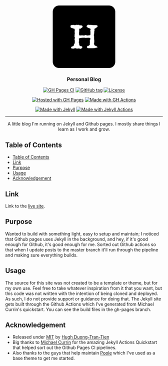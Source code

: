 <p align="center">
  <a href="" rel="noopener">
 <img width=200px height=200px src="site\assets\android-chrome-192x192.png" alt="Project logo"></a>
</p>

<h3 align="center">Personal Blog</h3>

<div align="center">

  [![GH Pages CI](https://github.com/hughdtt/hughdtt-blog/workflows/GH%20Pages%20CI/badge.svg)](https://github.com/hughdtt/hughdtt-blog/actions?query=workflow:"GH+Pages+CI")
  [![GitHub tag](https://img.shields.io/github/tag/hughdtt/hughdtt-blog)](https://github.com/hughdtt/hughdtt-blog/tags/)
  [![License](https://img.shields.io/badge/License-MIT-blue)](#license)

  [![Hosted with GH Pages](https://img.shields.io/badge/Hosted_with-GitHub_Pages-blue?logo=github&logoColor=white)](https://pages.github.com/)
  [![Made with GH Actions](https://img.shields.io/badge/CI-GitHub_Actions-blue?logo=github-actions&logoColor=white)](https://github.com/features/actions)

  [![Made with Jekyll](https://img.shields.io/badge/Jekyll-4.x-blue?logo=jekyll&logoColor=white)](https://jekyllrb.com)
  [![Made with Jekyll Actions](https://img.shields.io/badge/Jekyll_Actions-2.x-blue.svg)](https://github.com/marketplace/actions/jekyll-actions)

</div>

---

<p align="center"> A little blog I'm running on Jekyll and Github pages. I mostly share things I learn as I work and grow.
    <br> 
</p>

## Table of Contents
- [Table of Contents](#table-of-contents)
- [Link](#link)
- [Purpose](#purpose)
- [Usage](#usage)
- [Acknowledgement](#acknowledgement)

## Link

Link to the [live site](https://blog.hughdtt.com/).

## Purpose

Wanted to build with something light, easy to setup and maintain; I noticed that Github pages uses Jekyll in the background, and hey, if it's good enough for Github, it's good enough for me. Sorted out Github actions so that when I update posts to the master branch it'll run through the pipeline and making sure everything builds. 

## Usage

The source for this site was not created to be a template or theme, but for my own use. Feel free to take whatever inspiration from it that you want, but this code was not written with the intention of being cloned and deployed. As such, I do not provide support or guidance for doing that. The Jekyll site gets built through the Github Actions which I've generated from Michael Currin's quickstart. You can see the build files in the gh-pages branch.

## Acknowledgement
- Released under [MIT](/LICENSE) by [Hugh Duong-Tran-Tien](https://github.com/hughdtt)
- Big thanks to [Michael Currin](https://github.com/MichaelCurrin/jekyll-actions-quickstart) for the amazing Jekyll Actions Quickstart that helped sort out the Github Pages CI pipelines.
- Also thanks to the guys that help maintain [Poole](https://github.com/poole/) which I've used as a base theme to get me started.
